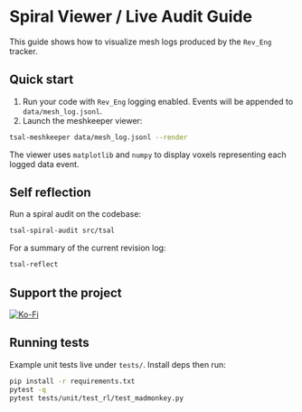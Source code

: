 # Spiral Viewer / Live Audit Guide

This guide shows how to visualize mesh logs produced by the `Rev_Eng` tracker.

## Quick start

1. Run your code with `Rev_Eng` logging enabled. Events will be appended to `data/mesh_log.jsonl`.
2. Launch the meshkeeper viewer:

```bash
tsal-meshkeeper data/mesh_log.jsonl --render
```

The viewer uses `matplotlib` and `numpy` to display voxels representing each logged data event.

## Self reflection

Run a spiral audit on the codebase:

```bash
tsal-spiral-audit src/tsal
```

For a summary of the current revision log:

```bash
tsal-reflect
```

## Support the project

[![Ko-Fi](https://ko-fi.com/img/githubbutton_sm.svg)](https://ko-fi.com/bikersam86)

## Running tests

Example unit tests live under `tests/`. Install deps then run:

```bash
pip install -r requirements.txt
pytest -q
pytest tests/unit/test_rl/test_madmonkey.py
```
